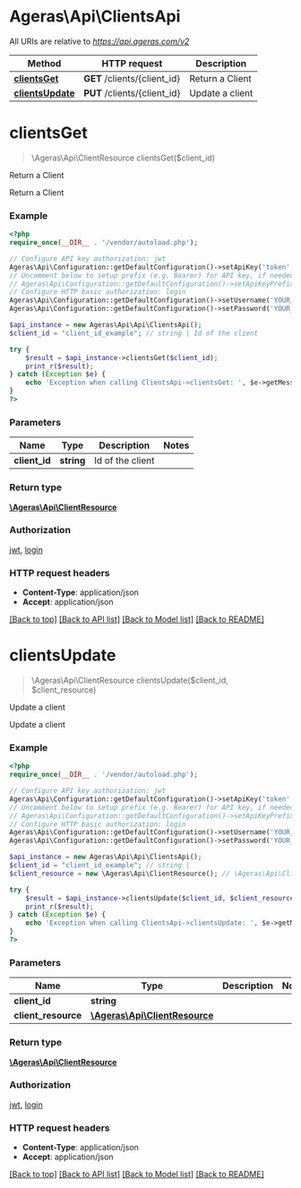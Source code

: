 # Ageras\Api\ClientsApi

All URIs are relative to *https://api.ageras.com/v2*

Method | HTTP request | Description
------------- | ------------- | -------------
[**clientsGet**](ClientsApi.md#clientsGet) | **GET** /clients/{client_id} | Return a Client
[**clientsUpdate**](ClientsApi.md#clientsUpdate) | **PUT** /clients/{client_id} | Update a client


# **clientsGet**
> \Ageras\Api\ClientResource clientsGet($client_id)

Return a Client

Return a Client

### Example
```php
<?php
require_once(__DIR__ . '/vendor/autoload.php');

// Configure API key authorization: jwt
Ageras\Api\Configuration::getDefaultConfiguration()->setApiKey('token', 'YOUR_API_KEY');
// Uncomment below to setup prefix (e.g. Bearer) for API key, if needed
// Ageras\Api\Configuration::getDefaultConfiguration()->setApiKeyPrefix('token', 'Bearer');
// Configure HTTP basic authorization: login
Ageras\Api\Configuration::getDefaultConfiguration()->setUsername('YOUR_USERNAME');
Ageras\Api\Configuration::getDefaultConfiguration()->setPassword('YOUR_PASSWORD');

$api_instance = new Ageras\Api\Api\ClientsApi();
$client_id = "client_id_example"; // string | Id of the client

try {
    $result = $api_instance->clientsGet($client_id);
    print_r($result);
} catch (Exception $e) {
    echo 'Exception when calling ClientsApi->clientsGet: ', $e->getMessage(), PHP_EOL;
}
?>
```

### Parameters

Name | Type | Description  | Notes
------------- | ------------- | ------------- | -------------
 **client_id** | **string**| Id of the client |

### Return type

[**\Ageras\Api\ClientResource**](../Model/ClientResource.md)

### Authorization

[jwt](../../README.md#jwt), [login](../../README.md#login)

### HTTP request headers

 - **Content-Type**: application/json
 - **Accept**: application/json

[[Back to top]](#) [[Back to API list]](../../README.md#documentation-for-api-endpoints) [[Back to Model list]](../../README.md#documentation-for-models) [[Back to README]](../../README.md)

# **clientsUpdate**
> \Ageras\Api\ClientResource clientsUpdate($client_id, $client_resource)

Update a client

Update a client

### Example
```php
<?php
require_once(__DIR__ . '/vendor/autoload.php');

// Configure API key authorization: jwt
Ageras\Api\Configuration::getDefaultConfiguration()->setApiKey('token', 'YOUR_API_KEY');
// Uncomment below to setup prefix (e.g. Bearer) for API key, if needed
// Ageras\Api\Configuration::getDefaultConfiguration()->setApiKeyPrefix('token', 'Bearer');
// Configure HTTP basic authorization: login
Ageras\Api\Configuration::getDefaultConfiguration()->setUsername('YOUR_USERNAME');
Ageras\Api\Configuration::getDefaultConfiguration()->setPassword('YOUR_PASSWORD');

$api_instance = new Ageras\Api\Api\ClientsApi();
$client_id = "client_id_example"; // string | 
$client_resource = new \Ageras\Api\ClientResource(); // \Ageras\Api\ClientResource | 

try {
    $result = $api_instance->clientsUpdate($client_id, $client_resource);
    print_r($result);
} catch (Exception $e) {
    echo 'Exception when calling ClientsApi->clientsUpdate: ', $e->getMessage(), PHP_EOL;
}
?>
```

### Parameters

Name | Type | Description  | Notes
------------- | ------------- | ------------- | -------------
 **client_id** | **string**|  |
 **client_resource** | [**\Ageras\Api\ClientResource**](../Model/\Ageras\Api\ClientResource.md)|  |

### Return type

[**\Ageras\Api\ClientResource**](../Model/ClientResource.md)

### Authorization

[jwt](../../README.md#jwt), [login](../../README.md#login)

### HTTP request headers

 - **Content-Type**: application/json
 - **Accept**: application/json

[[Back to top]](#) [[Back to API list]](../../README.md#documentation-for-api-endpoints) [[Back to Model list]](../../README.md#documentation-for-models) [[Back to README]](../../README.md)

